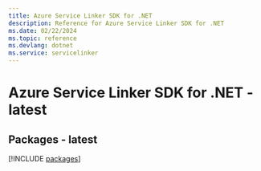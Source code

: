 ```yaml
---
title: Azure Service Linker SDK for .NET
description: Reference for Azure Service Linker SDK for .NET
ms.date: 02/22/2024
ms.topic: reference
ms.devlang: dotnet
ms.service: servicelinker
---
```

# Azure Service Linker SDK for .NET - latest
## Packages - latest
[!INCLUDE [packages](service-linker-index.md)]